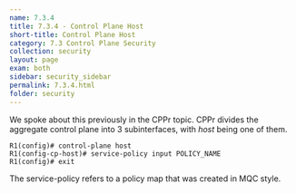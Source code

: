 ```yaml
---
name: 7.3.4
title: 7.3.4 - Control Plane Host
short-title: Control Plane Host
category: 7.3 Control Plane Security
collection: security
layout: page
exam: both
sidebar: security_sidebar
permalink: 7.3.4.html
folder: security
---
```

We spoke about this previously in the CPPr topic. CPPr divides the aggregate control plane into 3 subinterfaces, with *host* being one of them.
```
R1(config)# control-plane host
R1(config-cp-host)# service-policy input POLICY_NAME
R1(config)# exit
```

The service-policy refers to a policy map that was created in MQC style.
